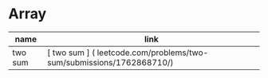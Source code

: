 # Array
|name| link|
|---|-----|
| two sum |[ two sum ] ( leetcode.com/problems/two-sum/submissions/1762868710/) |
